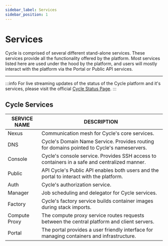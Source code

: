 ```yaml
---
sidebar_label: Services
sidebar_position: 1
---
```


# Services

Cycle is comprised of several different stand-alone services. These services provide all the functionality offered by the platform. Most services listed here are used under the hood by the platform, and users will mostly interact with the platform via the Portal or Public API services.

---

:::info
For live streaming updates of the status of the Cycle platform and it's services, please visit the official [Cycle Status Page](https://status.cycle.io/).
:::

## Cycle Services

| SERVICE NAME  | DESCRIPTION                                                                                  |
| ------------- | -------------------------------------------------------------------------------------------- |
| Nexus         | Communication mesh for Cycle's core services.                                                |
| DNS           | Cycle's Domain Name Service. Provides routing for domains pointed to Cycle's nameservers.    |
| Console       | Cycle's console service. Provides SSH access to containers in a safe and centralized manner. |
| Public        | API Cycle's Public API enables both users and the portal to interact with the platform.      |
| Auth          | Cycle's authorization service.                                                               |
| Manager       | Job scheduling and delegator for Cycle services.                                             |
| Factory       | Cycle's factory service builds container images during stack imports.                        |
| Compute Proxy | The compute proxy service routes requests between the central platform and client servers.   |
| Portal        | The portal provides a user friendly interface for managing containers and infrastructure.    |

